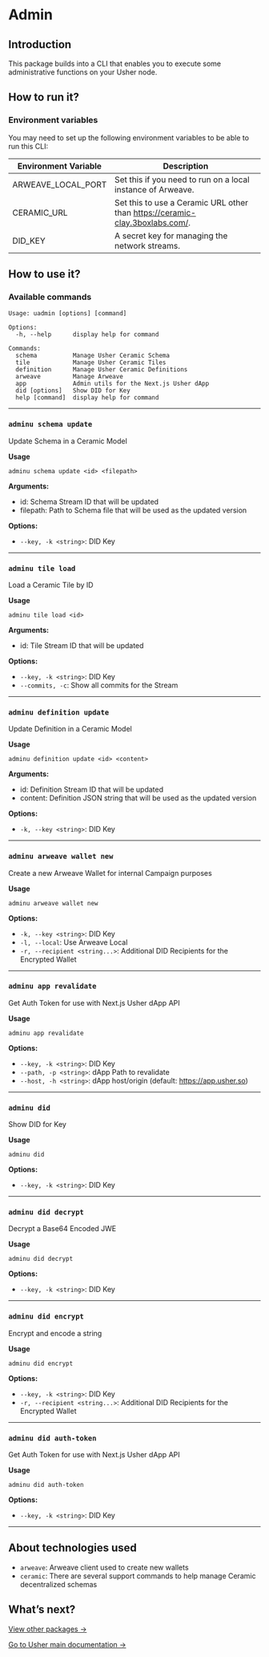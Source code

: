 # Admin

## Introduction

This package builds into a CLI that enables you to execute some administrative functions on your Usher node.

## How to run it?

### Environment variables

You may need to set up the following environment variables to be able to run this CLI:

| Environment Variable | Description                                                                  |
| -------------------- | ---------------------------------------------------------------------------- |
| ARWEAVE_LOCAL_PORT   | Set this if you need to run on a local instance of Arweave.                  |
| CERAMIC_URL          | Set this to use a Ceramic URL other than https://ceramic-clay.3boxlabs.com/. |
| DID_KEY              | A secret key for managing the network streams.                               |

## How to use it?

### Available commands

```
Usage: uadmin [options] [command]

Options:
  -h, --help      display help for command

Commands:
  schema          Manage Usher Ceramic Schema
  tile            Manage Usher Ceramic Tiles
  definition      Manage Usher Ceramic Definitions
  arweave         Manage Arweave
  app             Admin utils for the Next.js Usher dApp
  did [options]   Show DID for Key
  help [command]  display help for command
```

---

### `adminu schema update`

Update Schema in a Ceramic Model

**Usage**

```
adminu schema update <id> <filepath>
```

**Arguments:**

- id: Schema Stream ID that will be updated
- filepath: Path to Schema file that will be used as the updated version

**Options:**

- `--key, -k <string>`: DID Key

---

### `adminu tile load`

Load a Ceramic Tile by ID

**Usage**

```
adminu tile load <id>
```

**Arguments:**

- id: Tile Stream ID that will be updated

**Options:**

- `--key, -k <string>`: DID Key
- `--commits, -c`: Show all commits for the Stream

---

### `adminu definition update`

Update Definition in a Ceramic Model

**Usage**

```
adminu definition update <id> <content>
```

**Arguments:**

- id: Definition Stream ID that will be updated
- content: Definition JSON string that will be used as the updated version

**Options:**

- `-k, --key <string>`: DID Key

---

### `adminu arweave wallet new`

Create a new Arweave Wallet for internal Campaign purposes

**Usage**

```
adminu arweave wallet new
```

**Options:**

- `-k, --key <string>`: DID Key
- `-l, --local`: Use Arweave Local
- `-r, --recipient <string...>`: Additional DID Recipients for the Encrypted Wallet

---

### `adminu app revalidate`

Get Auth Token for use with Next.js Usher dApp API

**Usage**

```
adminu app revalidate
```

**Options:**

- `--key, -k <string>`: DID Key
- `--path, -p <string>`: dApp Path to revalidate
- `--host, -h <string>`: dApp host/origin (default: https://app.usher.so)

---

### `adminu did`

Show DID for Key

**Usage**

```
adminu did
```

**Options:**

- `--key, -k <string>`: DID Key

---

### `adminu did decrypt`

Decrypt a Base64 Encoded JWE

**Usage**

```
adminu did decrypt
```

**Options:**

- `--key, -k <string>`: DID Key

---

### `adminu did encrypt`

Encrypt and encode a string

**Usage**

```
adminu did encrypt
```

**Options:**

- `--key, -k <string>`: DID Key
- `-r, --recipient <string...>`: Additional DID Recipients for the Encrypted Wallet

---

### `adminu did auth-token`

Get Auth Token for use with Next.js Usher dApp API

**Usage**

```
adminu did auth-token
```

**Options:**

- `--key, -k <string>`: DID Key

---

## About technologies used

- `arweave`: Arweave client used to create new wallets
- `ceramic`: There are several support commands to help manage Ceramic decentralized schemas

## What’s next?

[View other packages →](../)

[Go to Usher main documentation →](https://docs.usher.so/)
